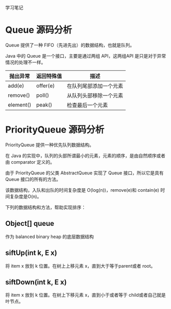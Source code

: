 学习笔记

# Queue 源码分析

Queue 提供了一种 FIFO（先进先出）的数据结构，也就是队列。

Java 中的 Queue 是一个接口，主要是通过两组 API，这两组API 是只是对于异常情况的处理不一样。

| 抛出异常  | 返回特殊值 | 描述                   |
| --------- | ---------- | ---------------------- |
| add(e)    | offer(e)   | 在队列尾部添加一个元素 |
| remove()  | poll()     | 从队列头部移除一个元素 |
| element() | peak()     | 检查最后一个元素       |

# PriorityQueue 源码分析

PriorityQueue 提供一种优先队列数据结构。

在 Java 的实现中，队列的头部所谓最小的元素，元素的顺序，是由自然顺序或者由 comparator 定义的。

由于 PriorityQueue 的父类 AbstractQueue 实现了 Queue 接口，所以它是具有 Queue 接口的所有的方法。

该数据结构，入队和出队的时间复杂度是 O(log(n))，remove(e)和 contain(e) 时间复杂度是O(n)。

下列的数据结构和方法，帮助实现排序：

## Object[] queue

作为 balanced binary heap 的底层数据结构

## siftUp(int k, E x)

将 item x 放到 k 位置。在树上上移元素 x，直到大于等于parent或者 root。

## siftDown(int k, E x)

将 item x 放到 k 位置。在树上下移元素 x，直到小于或者等于 child或者自己就是叶节点。